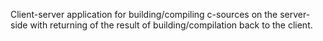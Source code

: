 Client-server application for building/compiling c-sources on the server-side with returning of the result of building/compilation back to the client.
